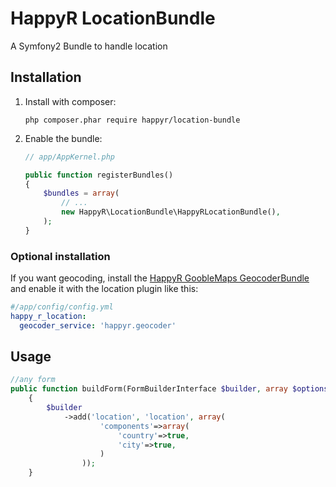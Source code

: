 HappyR LocationBundle
=====================

A Symfony2 Bundle to handle location




## Installation

1. Install with composer:

    ```
    php composer.phar require happyr/location-bundle
    ```

2. Enable the bundle:

    ```php
    // app/AppKernel.php

    public function registerBundles()
    {
        $bundles = array(
            // ...
            new HappyR\LocationBundle\HappyRLocationBundle(),
        );
    }
    ```

### Optional installation

If you want geocoding, install the
[HappyR GoobleMaps GeocoderBundle](https://github.com/HappyR/GoogleMapsGeocoderBundle) and enable it with the
location plugin like this:

```yaml
#/app/config/config.yml
happy_r_location:
  geocoder_service: 'happyr.geocoder'

```

## Usage

``` php 
//any form 
public function buildForm(FormBuilderInterface $builder, array $options)
    {
        $builder
            ->add('location', 'location', array(
                    'components'=>array(
                        'country'=>true,
                        'city'=>true,
                    )
                ));
    }
```
    
